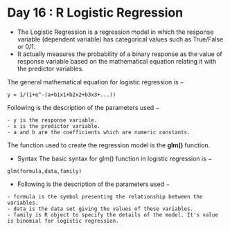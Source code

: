 # Day 16 : R Logistic Regression
- The Logistic Regression is a regression model in which the response variable (dependent variable) has categorical values such as True/False or 0/1. 
- It actually measures the probability of a binary response as the value of response variable based on the mathematical equation relating it with the predictor variables.

The general mathematical equation for logistic regression is −
```
y = 1/(1+e^-(a+b1x1+b2x2+b3x3+...))
```

Following is the description of the parameters used −
```
- y is the response variable.
- x is the predictor variable.
- a and b are the coefficients which are numeric constants.
```
The function used to create the regression model is the **glm()** function.

- Syntax
The basic syntax for glm() function in logistic regression is −
```
glm(formula,data,family)
```
- Following is the description of the parameters used −
```
- formula is the symbol presenting the relationship between the variables.
- data is the data set giving the values of these variables.
- family is R object to specify the details of the model. It's value is binomial for logistic regression.
```
